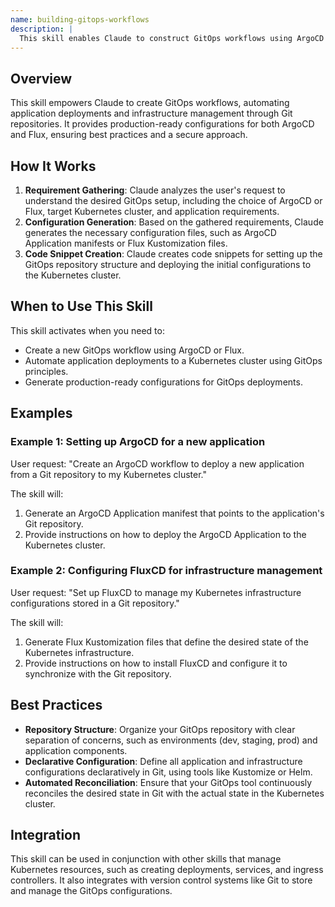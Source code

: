 ```yaml
---
name: building-gitops-workflows
description: |
  This skill enables Claude to construct GitOps workflows using ArgoCD and Flux. It is designed to generate production-ready configurations, implement best practices, and ensure a security-first approach for Kubernetes deployments. Use this skill when the user explicitly requests "GitOps workflow", "ArgoCD", "Flux", or asks for help with setting up a continuous delivery pipeline using GitOps principles. The skill will generate the necessary configuration files and setup code based on the user's specific requirements and infrastructure.
---
```


## Overview

This skill empowers Claude to create GitOps workflows, automating application deployments and infrastructure management through Git repositories. It provides production-ready configurations for both ArgoCD and Flux, ensuring best practices and a secure approach.

## How It Works

1. **Requirement Gathering**: Claude analyzes the user's request to understand the desired GitOps setup, including the choice of ArgoCD or Flux, target Kubernetes cluster, and application requirements.
2. **Configuration Generation**: Based on the gathered requirements, Claude generates the necessary configuration files, such as ArgoCD Application manifests or Flux Kustomization files.
3. **Code Snippet Creation**: Claude creates code snippets for setting up the GitOps repository structure and deploying the initial configurations to the Kubernetes cluster.

## When to Use This Skill

This skill activates when you need to:
- Create a new GitOps workflow using ArgoCD or Flux.
- Automate application deployments to a Kubernetes cluster using GitOps principles.
- Generate production-ready configurations for GitOps deployments.

## Examples

### Example 1: Setting up ArgoCD for a new application

User request: "Create an ArgoCD workflow to deploy a new application from a Git repository to my Kubernetes cluster."

The skill will:
1. Generate an ArgoCD Application manifest that points to the application's Git repository.
2. Provide instructions on how to deploy the ArgoCD Application to the Kubernetes cluster.

### Example 2: Configuring FluxCD for infrastructure management

User request: "Set up FluxCD to manage my Kubernetes infrastructure configurations stored in a Git repository."

The skill will:
1. Generate Flux Kustomization files that define the desired state of the Kubernetes infrastructure.
2. Provide instructions on how to install FluxCD and configure it to synchronize with the Git repository.

## Best Practices

- **Repository Structure**: Organize your GitOps repository with clear separation of concerns, such as environments (dev, staging, prod) and application components.
- **Declarative Configuration**: Define all application and infrastructure configurations declaratively in Git, using tools like Kustomize or Helm.
- **Automated Reconciliation**: Ensure that your GitOps tool continuously reconciles the desired state in Git with the actual state in the Kubernetes cluster.

## Integration

This skill can be used in conjunction with other skills that manage Kubernetes resources, such as creating deployments, services, and ingress controllers. It also integrates with version control systems like Git to store and manage the GitOps configurations.